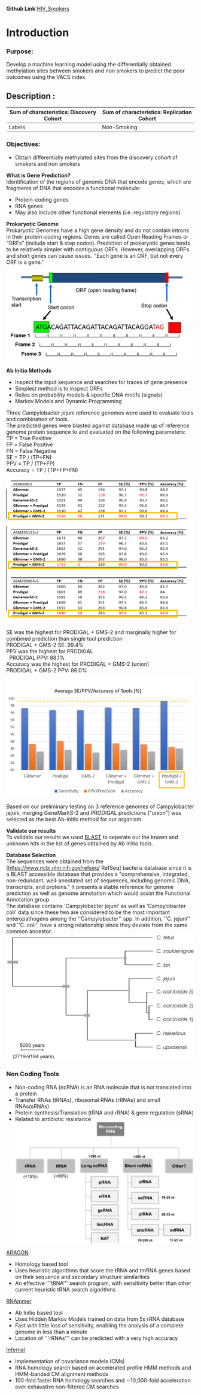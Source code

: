 **Github Link**:<a href="https://github.com/PaarthParekh/HIV_Smokers">HIV_Smokers</a>
# Introduction
### Purpose:
Develop a machine learning model using the differentially obtained methylation sites between smokers and non smokers to predict the poor outcomes using the VACS index.  
## Description :
|Sum of characteristics: Discovery Cohort|Sum of characteristics: Replication Cohort|
|----------------------------------------|------------------------------------------|
|Labels|Non-Smoking|Smoking |Grand Total ||Labels |Non-Smoking|Smoking |Grand Total |

### Objectives:
* Obtain differentially methylated sites from the discovery cohort of smokers and non smokers

**What is Gene Prediction?** <br>
Identification of the regions of genomic DNA that encode genes, which are fragments of DNA that encodes a functional molecule: <br>
* Protein-coding genes <br>
* RNA genes <br>
* May also include other functional elements (i.e. regulatory regions) <br>

**Prokaryotic Genome** <br>
Prokaryotic Genomes have a high gene density and do not contain introns in their protein-coding regions. Genes are called Open Reading Frames or “ORFs” (include start & stop codon). Prediction of prokaryotic genes tends to be relatively simpler with contiguous ORFs. However, overlapping ORFs and short genes can cause issues. ''Each gene is an ORF, but not every ORF is a gene.'' <br>
<img src="images/GenePrediction/Gene_Prediction.jpg?raw=true"/> <br>
 
 **Ab Initio Methods** <br>
* Inspect the input sequence and searches for traces of gene presence <br>
* Simplest method is to inspect ORFs <br>
* Relies on probability models & specific DNA motifs (signals) <br>
* Markov Models and Dynamic Programming <br>

Three Campylobacter jejuni reference genomes were used to evaluate tools and combination of tools. <br>
The predicted genes were blasted against database made up of reference genome protein sequence to and evaluated on the following parameters: <br>
TP = True Positive <br>
FP = False Positive <br>
FN = False Negative <br>
SE = TP / (TP+FN) <br>
PPV = TP / (TP+FP) <br>
Accuracy = TP / (TP+FP+FN) <br>

<img src="images/GenePrediction/Testing_results.png?raw=true"/> <br>

SE was the highest for PRODIGAL + GMS-2 and marginally higher for combined prediction than single tool prediction <br>
PRODIGAL + GMS-2 SE: 99.4% <br>
PPV was the highest for PRODIGAL <br> 
PRODIGAL PPV: 88.1% <br>
Accuracy was the highest for PRODIGAL + GMS-2 (union) <br>
PRODIGAL + GMS-2 PPV: 86.0% <br>

<img src="images/GenePrediction/Graph_results.png?raw=true"/> <br>

Based on our preliminary testing on 3 reference genomes of Campylobacter jejuni, merging GeneMarkS-2 and PRODIGAL predictions ("union") was selected as the best Ab-initio method for our organism. <br>

**Validate our results** <br>
To validate our results we used  <a href="https://blast.ncbi.nlm.nih.gov/Blast.cgi?PAGE_TYPE=BlastDocs&DOC_TYPE=Download">BLAST</a> to seperate out the known and unknown hits in the list of genes obtained by Ab Initio tools. <br>

**Database Selection** <br>
The sequences were obtained from the [https://www.ncbi.nlm.nih.gov/refseq/ RefSeq] bacteria database since it is a BLAST accessible database that provides a "comprehensive, integrated, non-redundant, well-annotated set of sequences, including genomic DNA, transcripts, and proteins." It presents a stable reference for genome prediction as well as genome annotation which would assist the Functional Annotation group. <br>
The database contains 'Campylobacter jejuni' as well as 'Campylobacter coli' data since these two are considered to be the most important enteropathogens among the ''Campylobacter'' spp. In addition, ''C. jejuni'' and ''C. coli'' have a strong relationship since they deviate from the same common ancestor. <br>
<img src="images/GenePrediction/Relation_Database.png?raw=true"/> <br>

### Non Coding Tools
* Non-coding RNA (ncRNA) is an RNA molecule that is not translated into a protein <br>
* Transfer RNAs (tRNAs), ribosomal RNAs (rRNAs) and small RNAs(sRNAs) <br>
* Protein synthesis/Translation (tRNA and rRNA) & gene regulation (sRNA) <br>
* Related to antibiotic resistance <br>
<img src="images/GenePrediction/NC_differenttypes.png?raw=true"/> <br>

<a href="http://130.235.244.92/ARAGORN/">ARAGON</a> <br>
* Homology based tool <br>
* Uses heuristic algorithms that score the tRNA and tmRNA genes based on their sequence and secondary structure similarities <br>
* An effective '''tRNA''' search program, with sensitivity better than other current heuristic tRNA search algorithms <br>

<a href="http://www.cbs.dtu.dk/services/RNAmmer/">RNAmmer</a> <br>
* Ab Initio based tool <br>
* Uses Hidden Markov Models trained on data from 5s rRNA database <br>
* Fast with little loss of sensitivity, enabling the analysis of a complete genome in less than a minute <br>
* Location of '''rRNAs''' can be predicted with a very high accuracy <br>

<a href="http://eddylab.org/infernal/">Infernal</a> <br>
* Implementation of covariance models (CMs) <br>
* RNA homology search based on accelerated profile HMM methods and HMM-banded CM alignment methods <br>
* 100-fold faster RNA homology searches and ∼10,000-fold acceleration over exhaustive non-filtered CM searches <br>


